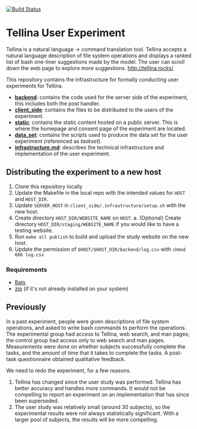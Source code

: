 [![Build Status](https://travis-ci.com/TellinaTool/tellina_user_experiment.svg?branch=master)](https://travis-ci.com/TellinaTool/tellina_user_experiment)
# Tellina User Experiment
Tellina is a natural language -> command translation tool. Tellina accepts a natural language description of file system operations and displays a ranked list of bash one-liner suggestions made by the model. The user can scroll down the web page to explore more suggestions. http://tellina.rocks/

This repository contains the infrastructure for formally conducting user experiments for Tellina.

- [**backend**](https://github.com/TellinaTool/tellina_user_experiment/tree/master/backend): contains the code used for the server side of the experiment, this includes both the post handler.
- [**client_side**](https://github.com/TellinaTool/tellina_user_experiment/tree/master/client_side): contains the files to be distributed to the users of the experiment.
- [**static**](https://github.com/TellinaTool/tellina_user_experiment/tree/master/static): contains the static content hosted on a public server. This is where the homepage and consent page of the experiment are located.
- [**data_set**](https://github.com/TellinaTool/tellina_user_experiment/tree/master/dataset): contains the scripts used to produce the data set for the user experiment (referenced as _taskset_).
- [**infrastructure.md**](https://github.com/TellinaTool/tellina_user_experiment/blob/master/infrastructure.md): describes the technical infrastructure and implementation of the user experiment.


## Distributing the experiment to a new host

1. Clone this repository locally
2. Update the Makefile in the local repo with the intended values for `HOST` and `HOST_DIR`.
3. Update `SERVER_HOST` in `client_side/.infrastructure/setup.sh` with the new host.
4. Create directory `HOST_DIR/WEBSITE_NAME` on `HOST`.
   a. (Optional) Create directory `HOST_DIR/staging/WEBSITE_NAME` if you would like to have a testing website.
5. Run  `make all publish` to build and upload the study website on the new host.
6. Update the permission of `$HOST/$HOST_DIR/backend/log.csv` with `chmod 666 log.csv`

### Requirements
- [Bats](https://github.com/bats-core/bats-core)
- [zip](https://linux.die.net/man/1/zip) (if it's not already installed on your system)

## Previously
In a past experiment, people were given descriptions of file system operations, and asked to write bash commands to perform the operations.  The experimental group had access to Tellina, web search, and man pages; the control group had access only to web search and man pages. Measurements were done on whether subjects successfully complete the tasks, and the amount of time that it takes to complete the tasks. A post-task questionnaire obtained qualitative feedback.

We need to redo the experiment, for a few reasons.
1. Tellina has changed since the user study was performed.  Tellina has better
   accuracy and handles more commands.  It would not be compelling to report an
   experiment on an implementation that has since been superseded.
2. The user study was relatively small (around 30 subjects), so the experimental
   results were not always statistically significant.  With a larger pool of
   subjects, the results will be more compelling.